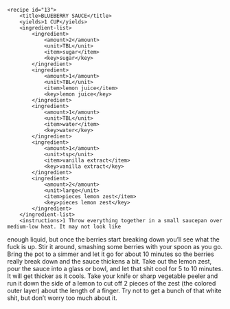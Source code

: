 <?xml version="1.0" encoding="UTF-8"?>
<!DOCTYPE gourmetDoc>
<gourmetDoc>

	<recipe id="13">
		<title>BLUEBERRY SAUCE</title>
		<yields>1 CUP</yields>
		<ingredient-list>
			<ingredient>
				<amount>2</amount>
				<unit>TBL</unit>
				<item>sugar</item>
				<key>sugar</key>
			</ingredient>
			<ingredient>
				<amount>1</amount>
				<unit>TBL</unit>
				<item>lemon juice</item>
				<key>lemon juice</key>
			</ingredient>
			<ingredient>
				<amount>1</amount>
				<unit>TBL</unit>
				<item>water</item>
				<key>water</key>
			</ingredient>
			<ingredient>
				<amount>1</amount>
				<unit>tsp</unit>
				<item>vanilla extract</item>
				<key>vanilla extract</key>
			</ingredient>
			<ingredient>
				<amount>2</amount>
				<unit>large</unit>
				<item>pieces lemon zest</item>
				<key>pieces lemon zest</key>
			</ingredient>
		</ingredient-list>
		<instructions>1 Throw everything together in a small saucepan over medium-low heat. It may not look like
enough liquid, but once the berries start breaking down you’ll see what the fuck is up. Stir it
around, smashing some berries with your spoon as you go. Bring the pot to a simmer and let it
go for about 10 minutes so the berries really break down and the sauce thickens a bit. Take out
the lemon zest, pour the sauce into a glass or bowl, and let that shit cool for 5 to 10 minutes.
It will get thicker as it cools.</instructions>
		<modifications>Take your knife or sharp vegetable peeler and run it down the side of a lemon to cut off 2 pieces of the zest (the
colored outer layer) about the length of a finger. Try not to get a bunch of that white shit, but don’t worry too
much about it.</modifications>
	</recipe>
	
</gourmetDoc>